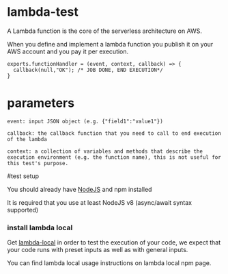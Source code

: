 # lambda-test
A Lambda function is the core of the serverless architecture on AWS.

When you define and implement a lambda function you publish it on your AWS account and you pay it per execution.

```
exports.functionHandler = (event, context, callback) => {
  callback(null,"OK"); /* JOB DONE, END EXECUTION*/
}
```

# parameters

```
event: input JSON object (e.g. {"field1":"value1"})
```
```
callback: the callback function that you need to call to end execution of the lambda
```
```
context: a collection of variables and methods that describe the execution environment (e.g. the function name), this is not useful for this test's purpose.
```


#test setup

You should already have [NodeJS](https://nodejs.org/en/download/) and npm installed

It is required that you use at least NodeJS v8 (async/await syntax supported)

### install lambda local

Get [lambda-local](https://www.npmjs.com/package/lambda-local)  in order to test the execution of your code, we expect that your code runs with preset inputs as well as with general inputs.

You can find lambda local usage instructions on lambda local npm page.
